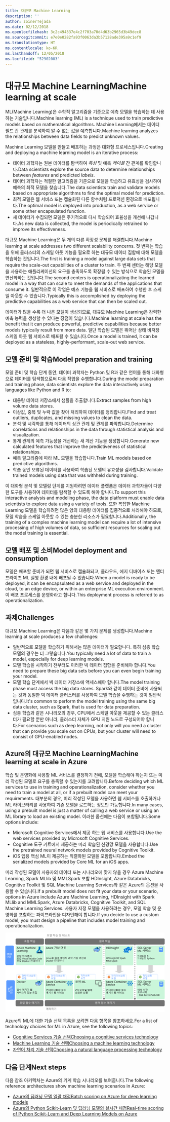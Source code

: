 ```yaml
---
title: 대규모 Machine Learning
description: ''
author: zoinerTejada
ms.date: 02/12/2018
ms.openlocfilehash: 3c2c494337e4c2f703a70d4d63b2965d3b49dec8
ms.sourcegitcommit: e7e0e0282fa93f0063da3b57128ade395a9c1ef9
ms.translationtype: HT
ms.contentlocale: ko-KR
ms.lasthandoff: 12/05/2018
ms.locfileid: "52902003"
---
```

# <a name="machine-learning-at-scale"></a><span data-ttu-id="b4f6e-102">대규모 Machine Learning</span><span class="sxs-lookup"><span data-stu-id="b4f6e-102">Machine learning at scale</span></span>

<span data-ttu-id="b4f6e-103">ML(Machine Learning)은 수학적 알고리즘을 기준으로 예측 모델을 학습하는 데 사용하는 기술입니다.</span><span class="sxs-lookup"><span data-stu-id="b4f6e-103">Machine learning (ML) is a technique used to train predictive models based on mathematical algorithms.</span></span> <span data-ttu-id="b4f6e-104">Machine Learning에서는 데이터 필드 간 관계를 분석하여 알 수 없는 값을 예측합니다.</span><span class="sxs-lookup"><span data-stu-id="b4f6e-104">Machine learning analyzes the relationships between data fields to predict unknown values.</span></span>

<span data-ttu-id="b4f6e-105">Machine Learning 모델을 만들고 배포하는 과정은 대화형 프로세스입니다.</span><span class="sxs-lookup"><span data-stu-id="b4f6e-105">Creating and deploying a machine learning model is an iterative process:</span></span>

* <span data-ttu-id="b4f6e-106">데이터 과학자는 원본 데이터를 탐색하여 *특성* 및 예측 *레이블* 간 관계를 확인합니다.</span><span class="sxs-lookup"><span data-stu-id="b4f6e-106">Data scientists explore the source data to determine relationships between *features* and predicted *labels*.</span></span>
* <span data-ttu-id="b4f6e-107">데이터 과학자는 적절한 알고리즘을 기준으로 모델을 학습하고 유효성을 검사하여 예측의 최적 모델을 찾습니다.</span><span class="sxs-lookup"><span data-stu-id="b4f6e-107">The data scientists train and validate models based on appropriate algorithms to find the optimal model for prediction.</span></span>
* <span data-ttu-id="b4f6e-108">최적 모델은 웹 서비스 또는 캡슐화된 다른 함수처럼 프로덕션 환경으로 배포됩니다.</span><span class="sxs-lookup"><span data-stu-id="b4f6e-108">The optimal model is deployed into production, as a web service or some other encapsulated function.</span></span>
* <span data-ttu-id="b4f6e-109">새 데이터가 수집되면 모델은 주기적으로 다시 학습되어 효율성을 개선해 나갑니다.</span><span class="sxs-lookup"><span data-stu-id="b4f6e-109">As new data is collected, the model is periodically retrained to improve its effectiveness.</span></span>

<span data-ttu-id="b4f6e-110">대규모 Machine Learning은 두 개의 다른 확장성 문제를 해결합니다.</span><span class="sxs-lookup"><span data-stu-id="b4f6e-110">Machine learning at scale addresses two different scalability concerns.</span></span> <span data-ttu-id="b4f6e-111">첫 번째는 학습을 위해 클러스터의 스케일 아웃 기능을 필요로 하는 대규모 데이터 집합에 대해 모델을 학습하는 것입니다.</span><span class="sxs-lookup"><span data-stu-id="b4f6e-111">The first is training a model against large data sets that require the scale-out capabilities of a cluster to train.</span></span> <span data-ttu-id="b4f6e-112">두 번째 센터는 해당 모델을 사용하는 애플리케이션의 요구를 충족하도록 확장될 수 있는 방식으로 학습된 모델을 연산화하는 것입니다.</span><span class="sxs-lookup"><span data-stu-id="b4f6e-112">The second centers is operationalizating the learned model in a way that can scale to meet the demands of the applications that consume it.</span></span> <span data-ttu-id="b4f6e-113">일반적으로 이 작업은 예츠 기능을 웹 서비스로 배포하여 수행한 후 스케일 아웃할 수 있습니다.</span><span class="sxs-lookup"><span data-stu-id="b4f6e-113">Typically this is accomplished by deploying the predictive capabilities as a web service that can then be scaled out.</span></span>

<span data-ttu-id="b4f6e-114">데이터가 많을 수록 더 나은 모델이 생성되므로, 대규모 Machine Learning은 강력한 예측 능력을 생성할 수 있다는 장점이 있습니다.</span><span class="sxs-lookup"><span data-stu-id="b4f6e-114">Machine learning at scale has the benefit that it can produce powerful, predictive capabilities because better models typically result from more data.</span></span> <span data-ttu-id="b4f6e-115">일단 학습된 모델은 뛰어난 상태 비저장 스케일 아웃 웹 서비스로 배포될 수 있습니다.</span><span class="sxs-lookup"><span data-stu-id="b4f6e-115">Once a model is trained, it can be deployed as a stateless, highly-performant, scale-out web service.</span></span> 

## <a name="model-preparation-and-training"></a><span data-ttu-id="b4f6e-116">모델 준비 및 학습</span><span class="sxs-lookup"><span data-stu-id="b4f6e-116">Model preparation and training</span></span>

<span data-ttu-id="b4f6e-117">모델 준비 및 학습 단계 동안, 데이터 과학자는 Python 및 R과 같은 언어를 통해 대화형으로 데이터를 탐색함으로써 다음 작업을 수행합니다.</span><span class="sxs-lookup"><span data-stu-id="b4f6e-117">During the model preparation and training phase, data scientists explore the data interactively using languages like Python and R to:</span></span>

* <span data-ttu-id="b4f6e-118">대용량 데이터 저장소에서 샘플을 추출합니다.</span><span class="sxs-lookup"><span data-stu-id="b4f6e-118">Extract samples from high volume data stores.</span></span>
* <span data-ttu-id="b4f6e-119">이상값, 중복 및 누락 값을 찾아 처리하여 데이터를 정리합니다.</span><span class="sxs-lookup"><span data-stu-id="b4f6e-119">Find and treat outliers, duplicates, and missing values to clean the data.</span></span>
* <span data-ttu-id="b4f6e-120">분석 및 시각화를 통해 데이터의 상관 관계 및 관계를 파악합니다.</span><span class="sxs-lookup"><span data-stu-id="b4f6e-120">Determine correlations and relationships in the data through statistical analysis and visualization.</span></span>
* <span data-ttu-id="b4f6e-121">통계 관계의 예측 가능성을 개선하는 새 계산 기능을 생성합니다.</span><span class="sxs-lookup"><span data-stu-id="b4f6e-121">Generate new calculated features that improve the predictiveness of statistical relationships.</span></span>
* <span data-ttu-id="b4f6e-122">예측 알고리즘에 따라 ML 모델을 학습합니다.</span><span class="sxs-lookup"><span data-stu-id="b4f6e-122">Train ML models based on predictive algorithms.</span></span>
* <span data-ttu-id="b4f6e-123">학습 동안 보류된 데이터를 사용하여 학습된 모델의 유효성을 검사합니다.</span><span class="sxs-lookup"><span data-stu-id="b4f6e-123">Validate trained models using data that was withheld during training.</span></span>

<span data-ttu-id="b4f6e-124">이 대화형 분석 및 모델링 단계를 지원하려면 데이터 플랫폼은 데이터 과학자들이 다양한 도구를 사용하여 데이터를 탐색할 수 있도록 해야 합니다.</span><span class="sxs-lookup"><span data-stu-id="b4f6e-124">To support this interactive analysis and modeling phase, the data platform must enable data scientists to explore data using a variety of tools.</span></span> <span data-ttu-id="b4f6e-125">또한 복잡한 Machine Learning 모델을 학습하려면 많은 양의 대용량 데이터를 집중적으로 처리해야 하므로, 모델 학습을 스케일 아웃할 수 있는 충분한 리소스가 필요합니다.</span><span class="sxs-lookup"><span data-stu-id="b4f6e-125">Additionally, the training of a complex machine learning model can require a lot of intensive processing of high volumes of data, so sufficient resources for scaling out the model training is essential.</span></span>

## <a name="model-deployment-and-consumption"></a><span data-ttu-id="b4f6e-126">모델 배포 및 소비</span><span class="sxs-lookup"><span data-stu-id="b4f6e-126">Model deployment and consumption</span></span>

<span data-ttu-id="b4f6e-127">모델은 배포할 준비가 되면 웹 서비스로 캡슐화되고, 클라우드, 에지 디바이스 또는 엔터프라이즈 ML 실행 환경 내에 배포될 수 있습니다.</span><span class="sxs-lookup"><span data-stu-id="b4f6e-127">When a model is ready to be deployed, it can be encapsulated as a web service and deployed in the cloud, to an edge device, or within an enterprise ML execution environment.</span></span> <span data-ttu-id="b4f6e-128">이 배포 프로세스를 운영화라고 합니다.</span><span class="sxs-lookup"><span data-stu-id="b4f6e-128">This deployment process is referred to as operationalization.</span></span>

## <a name="challenges"></a><span data-ttu-id="b4f6e-129">과제</span><span class="sxs-lookup"><span data-stu-id="b4f6e-129">Challenges</span></span>

<span data-ttu-id="b4f6e-130">대규모 Machine Learning은 다음과 같은 몇 가지 문제를 생성합니다.</span><span class="sxs-lookup"><span data-stu-id="b4f6e-130">Machine learning at scale produces a few challenges:</span></span>

- <span data-ttu-id="b4f6e-131">일반적으로 모델을 학습하기 위해서는 많은 데이터가 필요합니다. 특히 심층 학습 모델의 경우는 더 그렇습니다.</span><span class="sxs-lookup"><span data-stu-id="b4f6e-131">You typically need a lot of data to train a model, especially for deep learning models.</span></span>
- <span data-ttu-id="b4f6e-132">모델 학습을 시작하기 전부터도 이러한 빅 데이터 집합을 준비해야 합니다.</span><span class="sxs-lookup"><span data-stu-id="b4f6e-132">You need to prepare these big data sets before you can even begin training your model.</span></span>
- <span data-ttu-id="b4f6e-133">모델 학습 단계에서 빅 데이터 저장소에 액세스해야 합니다.</span><span class="sxs-lookup"><span data-stu-id="b4f6e-133">The model training phase must access the big data stores.</span></span> <span data-ttu-id="b4f6e-134">Spark와 같이 데이터 준비에 사용되는 것과 동일한 빅 데이터 클러스터를 사용하여 모델 학습을 수행하는 것이 일반적입니다.</span><span class="sxs-lookup"><span data-stu-id="b4f6e-134">It's common to perform the model training using the same big data cluster, such as Spark, that is used for data preparation.</span></span> 
- <span data-ttu-id="b4f6e-135">심층 학습과 같은 시나리오의 경우, CPU에서 스케일 아웃을 제공할 수 있는 클러스터가 필요할 뿐만 아니라, 클러스터 자체가 GPU 지원 노드로 구성되어야 합니다.</span><span class="sxs-lookup"><span data-stu-id="b4f6e-135">For scenarios such as deep learning, not only will you need a cluster that can provide you scale out on CPUs, but your cluster will need to consist of GPU-enabled nodes.</span></span>

## <a name="machine-learning-at-scale-in-azure"></a><span data-ttu-id="b4f6e-136">Azure의 대규모 Machine Learning</span><span class="sxs-lookup"><span data-stu-id="b4f6e-136">Machine learning at scale in Azure</span></span>

<span data-ttu-id="b4f6e-137">학습 및 운영화에 사용할 ML 서비스를 결정하기 전에, 모델을 학습해야 하는지 또는 미리 작성된 모델로 요구를 충족할 수 있는지를 고려합니다.</span><span class="sxs-lookup"><span data-stu-id="b4f6e-137">Before deciding which ML services to use in training and operationalization, consider whether you need to train a model at all, or if a prebuilt model can meet your requirements.</span></span> <span data-ttu-id="b4f6e-138">대부분의 경우, 미리 작성된 모델을 사용하면 웹 서비스를 호출하거나 ML 라이브러리를 사용하여 기존 모델을 로드하는 정도만 가능합니다.</span><span class="sxs-lookup"><span data-stu-id="b4f6e-138">In many cases, using a prebuilt model is just a matter of calling a web service or using an ML library to load an existing model.</span></span> <span data-ttu-id="b4f6e-139">이러한 옵션에는 다음이 포함됩니다.</span><span class="sxs-lookup"><span data-stu-id="b4f6e-139">Some options include:</span></span> 

- <span data-ttu-id="b4f6e-140">Microsoft Cognitive Services에서 제공 하는 웹 서비스를 사용합니다.</span><span class="sxs-lookup"><span data-stu-id="b4f6e-140">Use the web services provided by Microsoft Cognitive Services.</span></span>
- <span data-ttu-id="b4f6e-141">Cognitive 도구 키트에서 제공하는 미리 학습된 신경망 모델을 사용합니다.</span><span class="sxs-lookup"><span data-stu-id="b4f6e-141">Use the pretrained neural network models provided by Cognitive Toolkit.</span></span>
- <span data-ttu-id="b4f6e-142">iOS 앱용 핵심 ML이 제공하는 직렬화된 모델을 포함합니다.</span><span class="sxs-lookup"><span data-stu-id="b4f6e-142">Embed the serialized models provided by Core ML for an iOS apps.</span></span> 

<span data-ttu-id="b4f6e-143">미리 작성된 모델이 사용자의 데이터 또는 시나리오에 맞지 않을 경우 Azure Machine Learning, Spark MLlib 및 MMLSpark 포함 HDInsight, Azure Databricks, Cognitive Toolkit 및 SQL Machine Learning Services와 같은 Azure의 옵션을 사용할 수 있습니다.</span><span class="sxs-lookup"><span data-stu-id="b4f6e-143">If a prebuilt model does not fit your data or your scenario, options in Azure include Azure Machine Learning, HDInsight with Spark MLlib and MMLSpark, Azure Databricks, Cognitive Toolkit, and SQL Machine Learning Services.</span></span> <span data-ttu-id="b4f6e-144">사용자 지정 모델을 사용하려는 경우, 모델 학습 및 운영화를 포함하는 파이프라인을 디자인해야 합니다.</span><span class="sxs-lookup"><span data-stu-id="b4f6e-144">If you decide to use a custom model, you must design a pipeline that includes model training and operationalization.</span></span> 

![Azure의 모델 옵션](./images/machine-learning-model-training-and-deployment.png)

<span data-ttu-id="b4f6e-146">Azure의 ML에 대한 기술 선택 목록을 보려면 다음 항목을 참조하세요.</span><span class="sxs-lookup"><span data-stu-id="b4f6e-146">For a list of technology choices for ML in Azure, see the following topics:</span></span>

- [<span data-ttu-id="b4f6e-147">Cognitive Services 기술 선택</span><span class="sxs-lookup"><span data-stu-id="b4f6e-147">Choosing a cognitive services technology</span></span>](../technology-choices/cognitive-services.md)
- [<span data-ttu-id="b4f6e-148">Machine Learning 기술 선택</span><span class="sxs-lookup"><span data-stu-id="b4f6e-148">Choosing a machine learning technology</span></span>](../technology-choices/data-science-and-machine-learning.md)
- [<span data-ttu-id="b4f6e-149">자연어 처리 기술 선택</span><span class="sxs-lookup"><span data-stu-id="b4f6e-149">Choosing a natural language processing technology</span></span>](../technology-choices/natural-language-processing.md)

## <a name="next-steps"></a><span data-ttu-id="b4f6e-150">다음 단계</span><span class="sxs-lookup"><span data-stu-id="b4f6e-150">Next steps</span></span>

<span data-ttu-id="b4f6e-151">다음 참조 아키텍처는 Azure의 기계 학습 시나리오를 보여줍니다.</span><span class="sxs-lookup"><span data-stu-id="b4f6e-151">The following reference architectures show machine learning scenarios in Azure:</span></span>

- [<span data-ttu-id="b4f6e-152">Azure의 딥러닝 모델 일괄 채점</span><span class="sxs-lookup"><span data-stu-id="b4f6e-152">Batch scoring on Azure for deep learning models</span></span>](../../reference-architectures/ai/batch-scoring-deep-learning.md)
- [<span data-ttu-id="b4f6e-153">Azure의 Python Scikit-Learn 및 딥러닝 모델의 실시간 채점</span><span class="sxs-lookup"><span data-stu-id="b4f6e-153">Real-time scoring of Python Scikit-Learn and Deep Learning Models on Azure</span></span>](../../reference-architectures/ai/realtime-scoring-python.md)